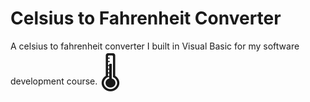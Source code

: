 # Celsius to Fahrenheit Converter

A celsius to fahrenheit converter I built in Visual Basic for my software development course. <span style="font-size: 50px">🌡️</span>

